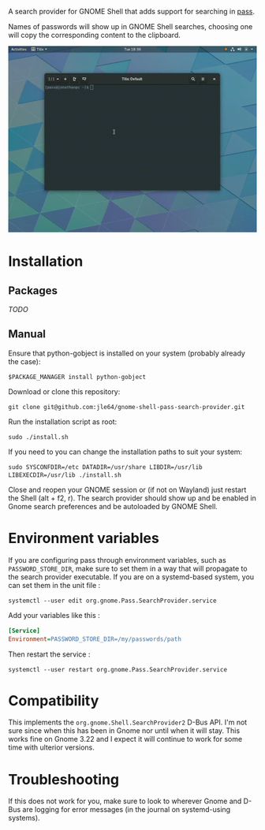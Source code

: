 A search provider for GNOME Shell that adds support for searching in [pass](https://www.passwordstore.org/).

Names of passwords will show up in GNOME Shell searches, choosing one will copy the corresponding content to the clipboard.

![Sreencapture](misc/screencapture.gif)

# Installation
## Packages

*TODO*

## Manual

Ensure that python-gobject is installed on your system (probably already the case):
```shell
$PACKAGE_MANAGER install python-gobject
```

Download or clone this repository:
```shell
git clone git@github.com:jle64/gnome-shell-pass-search-provider.git
```

Run the installation script as root:
```shell
sudo ./install.sh
```

If you need to you can change the installation paths to suit your system:
```shell
sudo SYSCONFDIR=/etc DATADIR=/usr/share LIBDIR=/usr/lib LIBEXECDIR=/usr/lib ./install.sh
```

Close and reopen your GNOME session or (if not on Wayland) just restart the Shell (alt + f2, r).
The search provider should show up and be enabled in Gnome search preferences and be autoloaded by GNOME Shell.

# Environment variables

If you are configuring pass through environment variables, such as `PASSWORD_STORE_DIR`, make sure to set them in a way that will propagate to the search provider executable.
If you are on a systemd-based system, you can set them in the unit file :

```shell
systemctl --user edit org.gnome.Pass.SearchProvider.service
```

Add your variables like this :
```ini
[Service]
Environment=PASSWORD_STORE_DIR=/my/passwords/path
```
Then restart the service :

```shell
systemctl --user restart org.gnome.Pass.SearchProvider.service
```

# Compatibility

This implements the `org.gnome.Shell.SearchProvider2` D-Bus API.
I'm not sure since when this has been in Gnome nor until when it will stay.
This works fine on Gnome 3.22 and I expect it will continue to work for some time with ulterior versions.

# Troubleshooting

If this does not work for you, make sure to look to wherever Gnome and D-Bus are logging for error messages (in the journal on systemd-using systems).


